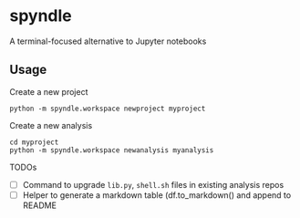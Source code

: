 # spyndle

A terminal-focused alternative to Jupyter notebooks

## Usage

Create a new project

```
python -m spyndle.workspace newproject myproject
```

Create a new analysis

```
cd myproject
python -m spyndle.workspace newanalysis myanalysis
```

TODOs

- [ ] Command to upgrade `lib.py`, `shell.sh` files in existing analysis repos
- [ ] Helper to generate a markdown table (df.to_markdown() and append to README
